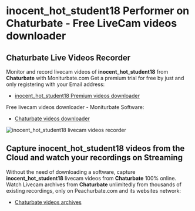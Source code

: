 # inocent_hot_student18 Performer on Chaturbate - Free LiveCam videos downloader

## Chaturbate Live Videos Recorder

Monitor and record livecam videos of **inocent_hot_student18** from **Chaturbate** with Moniturbate.com
Get a premium trial for free by just and only registering with your Email address:
* [inocent_hot_student18 Premium videos downloader](https://moniturbate.com/request-demo-licence-key.html)

Free livecam videos downloader - Moniturbate Software:
* [Chaturbate videos downloader](https://moniturbate.com/moniturbate-download-software.html)

![inocent_hot_student18 livecam videos recorder](https://peachurnet.com/templates/moniturbate-software.png)


## Capture inocent_hot_student18 videos from the Cloud and watch your recordings on Streaming

Without the need of downloading a software, capture **inocent_hot_student18** livecam videos from **Chaturbate** 100% online.
Watch Livecam archives from **Chaturbate** unlimitedly from thousands of existing recordings, only on Peachurbate.com and its websites network:
* [Chaturbate videos archives](https://peachurnet.com/)